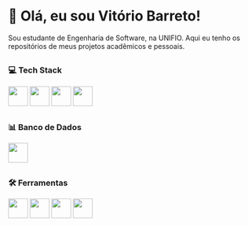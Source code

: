 # 👋 Olá, eu sou Vitório Barreto!

 Sou estudante de Engenharia de Software, na UNIFIO. Aqui eu tenho os repositórios de meus projetos acadêmicos e pessoais.
##

### 💻 Tech Stack

<p align="left">
  <img src="https://cdn.jsdelivr.net/gh/devicons/devicon/icons/java/java-original.svg" width="40" height="40" />
  <img src="https://cdn.jsdelivr.net/gh/devicons/devicon/icons/javascript/javascript-original.svg" width="40" height="40" />
  <img src="https://cdn.jsdelivr.net/gh/devicons/devicon/icons/css3/css3-original.svg" width="40" height="40" />
  <img src="https://cdn.jsdelivr.net/gh/devicons/devicon/icons/html5/html5-original.svg" width="40" height="40" />
 
</p>

## 

### 📊 Banco de Dados
<p>
 <img src="https://cdn.jsdelivr.net/gh/devicons/devicon/icons/mysql/mysql-original.svg" width="40" height="40" />
</p>

## 

### 🛠️ Ferramentas
<p>
<img src="https://cdn.jsdelivr.net/gh/devicons/devicon/icons/git/git-original.svg" width="40" height="40" />
<img src="https://cdn.jsdelivr.net/gh/devicons/devicon/icons/github/github-original.svg" width="40" height="40" />
<img src="https://cdn.jsdelivr.net/gh/devicons/devicon/icons/intellij/intellij-original.svg" width="40" height="40" />
<img src="https://cdn.jsdelivr.net/gh/devicons/devicon/icons/vscode/vscode-original.svg" width="40" height="40" />
</p>

## 
